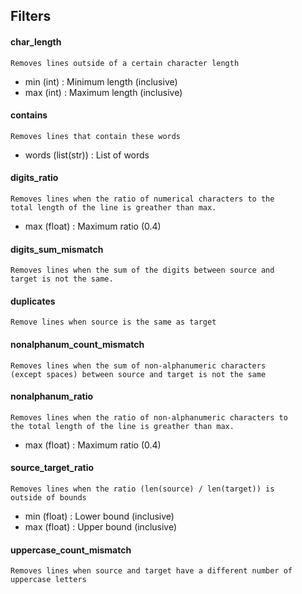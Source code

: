 ## Filters

#### char_length
<code>Removes lines outside of a certain character length
</code>
 * min (int) : Minimum length (inclusive)
 * max (int) : Maximum length (inclusive)

#### contains
<code>Removes lines that contain these words
</code>
 * words (list(str)) : List of words

#### digits_ratio
<code>Removes lines when the ratio of numerical characters to the total length of the line
is greather than max.
</code>
 * max (float) : Maximum ratio (0.4)

#### digits_sum_mismatch
<code>Removes lines when the sum of the digits between source and target is not the same.</code>

#### duplicates
<code>Remove lines when source is the same as target</code>

#### nonalphanum_count_mismatch
<code>Removes lines when the sum of non-alphanumeric characters (except spaces) between source and target is not the same</code>

#### nonalphanum_ratio
<code>Removes lines when the ratio of non-alphanumeric characters to the total length of the line
is greather than max.
</code>
 * max (float) : Maximum ratio (0.4)

#### source_target_ratio
<code>Removes lines when the ratio (len(source) / len(target)) is outside of bounds
</code>
 * min (float) : Lower bound (inclusive)
 * max (float) : Upper bound (inclusive)

#### uppercase_count_mismatch
<code>Removes lines when source and target have a different number of uppercase letters</code>

